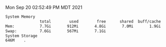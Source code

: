 Mon Sep 20 02:52:49 PM MDT 2021
```bash
System Memory
               total        used        free      shared  buff/cache   available
Mem:           7.7Gi       912Mi       4.8Gi       7.0Mi       1.9Gi       6.5Gi
Swap:          7.6Gi       567Mi       7.1Gi
System Storage
646M	.
```
